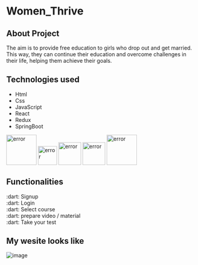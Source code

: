 # Women_Thrive
<h2>About Project</h2>
<p>The aim is to provide free education to girls who drop out and get married. This way, they can continue their education and overcome challenges in their life, helping them achieve their goals.</p>
<h2>Technologies used</h2>
<ul>
  <li>Html</li>
  <li>Css</li>
  <li>JavaScript</li>
  <li>React</li>
  <li>Redux</li>
  <li>SpringBoot</li>
</ul>
<div>
  <img style="width:80px"src="https://cdn3d.iconscout.com/3d/free/thumb/free-html-5728485-4781249.png?f=webp" alt="error"/>
  <img style="width:50px"src="https://upload.wikimedia.org/wikipedia/commons/thumb/d/d5/CSS3_logo_and_wordmark.svg/1200px-CSS3_logo_and_wordmark.svg.png" alt="error"/>
  <img style="width:60px"src="https://www.freepnglogos.com/uploads/javascript-png/png-javascript-badge-picture-8.png" alt="error"/>
  <img style="width:60px"src="https://ionicframework.com/docs/icons/logo-react-icon.png" alt="error"/>
  <img style="width:80px"src="https://logodix.com/logo/1614302.png" alt="error"/>
</div>
<h2>Functionalities</h2>
 :dart: Signup <br>
 :dart: Login <br> 
 :dart: Select course<br>
 :dart: prepare video / material<br>
 :dart: Take your test 

 <h2>My wesite looks like</h2>

 ![image](https://github.com/pavanipavani/Women_Thrive/blob/main/Screenshot%20from%202023-07-29%2013-42-38.png)

